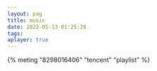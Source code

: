 ```yaml
---
layout: pag
title: music
date: 2022-05-13 01:25:29
tags:
aplayer: true
---
```


{% meting "8298016406" "tencent" "playlist" %}

